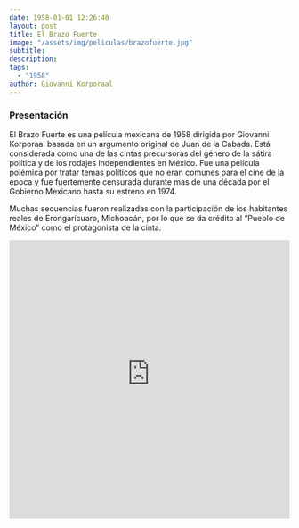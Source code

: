 ```yaml
---
date: 1958-01-01 12:26:40
layout: post
title: El Brazo Fuerte
image: "/assets/img/peliculas/brazofuerte.jpg"
subtitle: 
description: 
tags:
  - "1958"
author: Giovanni Korporaal
---
```


### Presentación

El Brazo Fuerte es una película mexicana de 1958 dirigida por Giovanni Korporaal basada en un argumento original de Juan de la Cabada. Está considerada como una de las cintas precursoras del género de la sátira política y de los rodajes independientes en México. Fue una película polémica por tratar temas políticos que no eran comunes para el cine de la época y fue fuertemente censurada durante mas de una década por el Gobierno Mexicano hasta su estreno en 1974.

Muchas secuencias fueron realizadas con la participación de los habitantes reales de Erongarícuaro, Michoacán, por lo que se da crédito al “Pueblo de México” como el protagonista de la cinta.


<iframe width="100%" height="500wh" src="https://www.youtube-nocookie.com/embed/e7DWYhHvsY8" title="YouTube video player" frameborder="0" allow="accelerometer; autoplay; clipboard-write; encrypted-media; gyroscope; picture-in-picture" allowfullscreen></iframe>